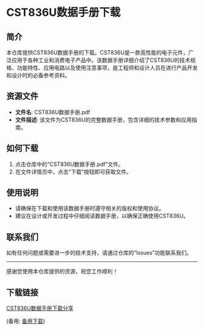 # CST836U数据手册下载

## 简介

本仓库提供CST836U数据手册的下载。CST836U是一款高性能的电子元件，广泛应用于各种工业和消费电子产品中。该数据手册详细介绍了CST836U的技术规格、功能特性、应用电路以及使用注意事项，是工程师和设计人员在进行产品开发和设计时的必备参考资料。

## 资源文件

- **文件名**: CST836U数据手册.pdf
- **文件描述**: 该文件为CST836U的完整数据手册，包含详细的技术参数和应用指南。

## 如何下载

1. 点击仓库中的“CST836U数据手册.pdf”文件。
2. 在文件详情页中，点击“下载”按钮即可获取文件。

## 使用说明

- 请确保在下载和使用该数据手册时遵守相关的版权和使用协议。
- 建议在设计或开发过程中仔细阅读数据手册，以确保正确使用CST836U。

## 联系我们

如有任何问题或需要进一步的技术支持，请通过仓库的“Issues”功能联系我们。

---

感谢您使用本仓库提供的资源，祝您工作顺利！

## 下载链接
[CST836U数据手册下载分享](https://pan.quark.cn/s/48330a282ba4) 

(备用: [备用下载](https://pan.baidu.com/s/1Nfg9XV6ZQ0kVPzzSI90E8A?pwd=1234))
